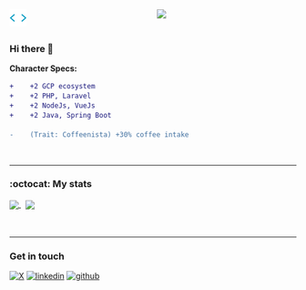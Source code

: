 <div id="header" align="center">

<a href="https://bit.ly/ndugireian">
<img src="static/codegif.webp" width ="30" align="left">
</a>
  
<img src="https://media.giphy.com/media/jRf5fsn8G6YaogAWxn/giphy.gif" width="120"/> 
</div> 


<img src="https://komarev.com/ghpvc/?username=iamrikie&style=flat-square&color=blue" alt=""/>
<!--
<a href="https://bit.ly/ndugireian">
<img src="static/codegif.webp" width ="30">
</a>
-->

### Hi there 👋


**Character Specs:**
```diff
+    +2 GCP ecosystem
+    +2 PHP, Laravel
+    +2 NodeJs, VueJs
+    +2 Java, Spring Boot

-    (Trait: Coffeenista) +30% coffee intake
```
<br>

---

### :octocat: My stats

<a href="https://github.com/iamrikie">
  <img align="center" src="http://github-readme-streak-stats.herokuapp.com?user=iamrikie&theme=dark)](https://git.io/streak-stats" />
</a> &nbsp;
<a href="https://github.com/iamrikie">
  <img align="center" src="https://github-readme-stats.vercel.app/api/top-langs/?username=iamrikie&layout=compact&hide=" />
</a> <br><br>



<!-- 
<a href="https://github.com/iamrikie">
  <img align="center" src="https://github-readme-stats.vercel.app/api?username=iamrikie&count_private=true&show_icons=true&include_all_commits=true" />
</a>

<a href="https://github.com/iamrikie">
  <img align="center" src="https://github-readme-stats.vercel.app/api/top-langs/?username=iamrikie&layout=compact" />
</a> <br><br>

<a href="https://github.com/iamrikie">
  <img align="center" src="http://github-readme-streak-stats.herokuapp.com?user=iamrikie&theme=dark)](https://git.io/streak-stats" />
</a>

<a href="https://github.com/iamrikie">
[![GitHub Streak](http://github-readme-streak-stats.herokuapp.com?user=iamrikie&theme=dark)](https://git.io/streak-stats)
</a> 
-->
<br>

---

### Get in touch
<p>
  <a href="https://x.com" target="_blank"><img src="https://static-00.iconduck.com/assets.00/x-social-media-icon-512x512-y71skcje.png" alt="X" width="32" height="32"/></a>
  <a href="https://www.linkedin.com/in/ian-ndugire-827b071a5/"><img src="https://img.icons8.com/color/50/111111/linkedin.png" alt="linkedin"/></a>
  <a href="https://github.com/iamrikie"><img src="https://img.icons8.com/color/50/111111/github.png" alt="github"/></a>
  
</p>


